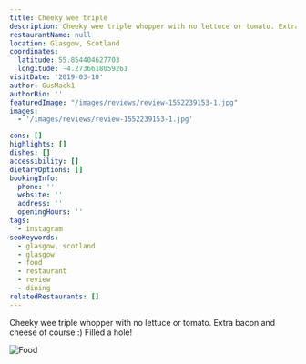 ```yaml
---
title: Cheeky wee triple
description: Cheeky wee triple whopper with no lettuce or tomato. Extra bacon and cheese of course :) Filled a hole!
restaurantName: null
location: Glasgow, Scotland
coordinates:
  latitude: 55.854404627703
  longitude: -4.2736618059261
visitDate: '2019-03-10'
author: GusMack1
authorBio: ''
featuredImage: "/images/reviews/review-1552239153-1.jpg"
images:
  - '/images/reviews/review-1552239153-1.jpg'

cons: []
highlights: []
dishes: []
accessibility: []
dietaryOptions: []
bookingInfo:
  phone: ''
  website: ''
  address: ''
  openingHours: ''
tags:
  - instagram
seoKeywords:
  - glasgow, scotland
  - glasgow
  - food
  - restaurant
  - review
  - dining
relatedRestaurants: []
---
```


Cheeky wee triple whopper with no lettuce or tomato. Extra bacon and cheese of course :) Filled a hole!

![Food](/images/reviews/review-1552239153-1.jpg)

